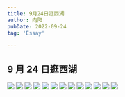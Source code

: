 ```yaml
---
title: 9月24日逛西湖
author: 向阳
pubDate: 2022-09-24
tag: 'Essay'
 
---
```


## 9 月 24 日逛西湖

<img class='self-pic' src="/assets/images/essay/westLake/westLake6.jpeg" />
<img class='self-pic' src="/assets/images/essay/westLake/westLake7.jpeg" />
<img class='self-pic' src="/assets/images/essay/westLake/westLake8.jpeg" />
<img class='self-pic' src="/assets/images/essay/westLake/westLake9.jpeg" />
<img class='self-pic' src="/assets/images/essay/westLake/westLake10.jpeg" />
<img class='self-pic' src="/assets/images/essay/westLake/westLake11.jpeg" />
<img class='self-pic' src="/assets/images/essay/westLake/westLake12.jpeg" />
<img class='self-pic' src="/assets/images/essay/westLake/westLake13.jpeg" />
<img class='self-pic' src="/assets/images/essay/westLake/westLake14.jpeg" />
<img class='self-pic' src="/assets/images/essay/westLake/westLake4.jpeg" />
<img class='self-pic' src="/assets/images/essay/westLake/westLake3.jpeg" />
<img class='self-pic' src="/assets/images/essay/westLake/westLake1.jpeg" />
<img class='self-pic' src="/assets/images/essay/westLake/westLake2.jpeg" />
